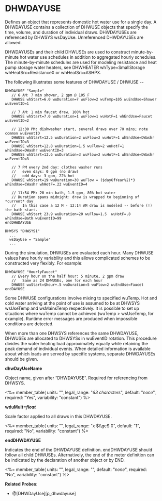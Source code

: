 # DHWDAYUSE

Defines an object that represents domestic hot water use for a single day. A DHWDAYUSE contains a collection of DHWUSE
objects that specify the time, volume, and duration of individual draws. DHWDAYUSEs are referenced by DHWSYS wsDayUse. Unreferenced DHWDAYUSEs are allowed.

DHWDAYUSEs and their child DHWUSEs are used to construct minute-by-minute hot water use schedules in addition to aggregated hourly schedules. The minute-by-minute schedules are used for modeling resistance and heat pump storage water heaters, see DHWHEATER whType=SmallStorage whHeatSrc=ResistanceX or whHeatSrc=ASHPX.

The following illustrates some features of DHWDAYUSE / DHWUSE --

    DHWDAYUSE "Sample"
       // 6 AM: 7 min shower, 2 gpm @ 105 F
       DHWUSE whStart=6.0 wuDuration=7 wuFlow=2 wuTemp=105 wuEndUse=Shower wuEventID=1

       // 7 AM: 1 min faucet draw, 100% hot
       DHWUSE whStart=7.0 wuDuration=1 wuFlow=1 wuHotF=1 whEndUse=Faucet wuEventID=2

       // 12:30 PM: dishwasher start, several draws over 70 mins; note common wuEventID
       DHWUSE whStart=12.5 wuDuration=2 wuFlow=2 wuHotF=1 whEndUse=DWashr wuEventID=3
       DHWUSE whStart=12.8 wuDuration=1.5 wuFlow=2 wuHotF=1 whEndUse=DWashr wuEventID=3
       DHWUSE whStart=13.6 wuDuration=3 wuFlow=2 wuHotF=1 whEndUse=DWashr wuEventID=3

       // 7 PM every 2nd day: clothes washer runs
       //   even days: 0 gpm (no draw)
       //   odd days: 3 gpm, 22% hot
       DHWUSE whStart=19 wuDuration=30 wuFlow = ($dayOfYear%2)*3 whEndUse=CWashr whHotF=.22 wuEventID=4

       // 11:54 PM: 20 min bath, 1.5 gpm, 80% hot water
       // Duration spans midnight: draw is wrapped to beginning of *current* day
       //   In this case a 12 M - 12:14 AM draw is modeled -- before (!) the bath start.
       DHWUSE whStart 23.9 wuDuration=20 wuFlow=1.5  wuHotF=.8 whEndUse=Bath wuEventID=99
    endDHWDAYUSE

    DHWSYS "DHWSYS1"
      ...
      wsDayUse = "Sample"
      ...

During the simulation, DHWUSEs are evaluated each hour. Many DHWUSE values have hourly variability and this allows complicated schemes to be constructed very flexibly. For example:

    DHWDAYUSE "HourlyFaucet"
       // Every hour on the half hour: 5 minute, 2 gpm draw
       //   Same as 24 DHWUSEs, one for each hour
       DHWUSE wuStart=$hour+.5 wuDuration=5 wuFlow=2 wuEndUse=Faucet
    endDAYUSE

Some DHWUSE configurations involve mixing to specified wuTemp. Hot and cold water arriving at the point of use is assumed to be at DHWSYS wsUseTemp and wsMainsTemp respectively. It is possible to set up situations where wuTemp cannot be achieved (wuTemp > wsUseTemp, for example). Runtime error messages are produced when impossible conditions are detected.

When more than one DHWSYS references the same DHWDAYUSE, DHWUSEs are allocated to DHWSYSs in wuEventID rotation. This procedure divides the water heating load approximately equally while retaining the peak demand of individual events. When detailed information is available about which loads are served by specific systems, separate DHWDAYUSEs should be given.

**dhwDayUseName**

Object name, given after “DHWDAYUSE”. Required for referencing from DHWSYS.

<%= member_table(
units: "",
legal_range: "_63 characters_",
default: "_none_",
required: "Yes",
variability: "constant")
%>

**wduMult=_float_**

Scale factor applied to all draws in this DHWDAYUSE.

<%= member_table(
units: "",
legal_range: "x $\\ge$ 0",
default: "1",
required: "No",
variability: "constant")
%>

**endDHWDAYUSE**

Indicates the end of the DHWDAYUSE definition. endDHWDAYUSE should follow all child DHWUSEs. Alternatively, the end of the meter definition can be indicated by the declaration of another object or by END.

<%= member_table(
units: "",
legal_range: "",
default: "_none_",
required: "No",
variability: "constant")
%>

**Related Probes:**

- @[DHWDayUse][p_dhwdayuse]
